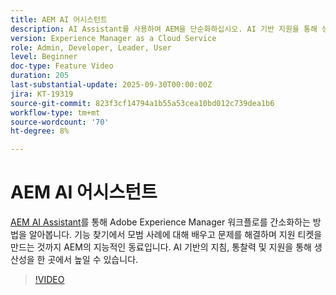 ```yaml
---
title: AEM AI 어시스턴트
description: AI Assistant를 사용하여 AEM을 단순화하십시오. AI 기반 지원을 통해 생산성을 높이는 동시에 기능, 모범 사례 및 문제를 해결할 수 있습니다.
version: Experience Manager as a Cloud Service
role: Admin, Developer, Leader, User
level: Beginner
doc-type: Feature Video
duration: 205
last-substantial-update: 2025-09-30T00:00:00Z
jira: KT-19319
source-git-commit: 823f3cf14794a1b55a53cea10bd012c739dea1b6
workflow-type: tm+mt
source-wordcount: '70'
ht-degree: 8%

---
```



# AEM AI 어시스턴트

[AEM AI Assistant](https://experienceleague.adobe.com/ko/docs/experience-manager-cloud-service/content/ai-in-aem/ai-assistant/ai-assistant-in-aem#)를 통해 Adobe Experience Manager 워크플로를 간소화하는 방법을 알아봅니다. 기능 찾기에서 모범 사례에 대해 배우고 문제를 해결하며 지원 티켓을 만드는 것까지 AEM의 지능적인 동료입니다. AI 기반의 지침, 통찰력 및 지원을 통해 생산성을 한 곳에서 높일 수 있습니다.

>[!VIDEO](https://video.tv.adobe.com/v/3475365/?learn=on&enablevpops&captions=kor)
